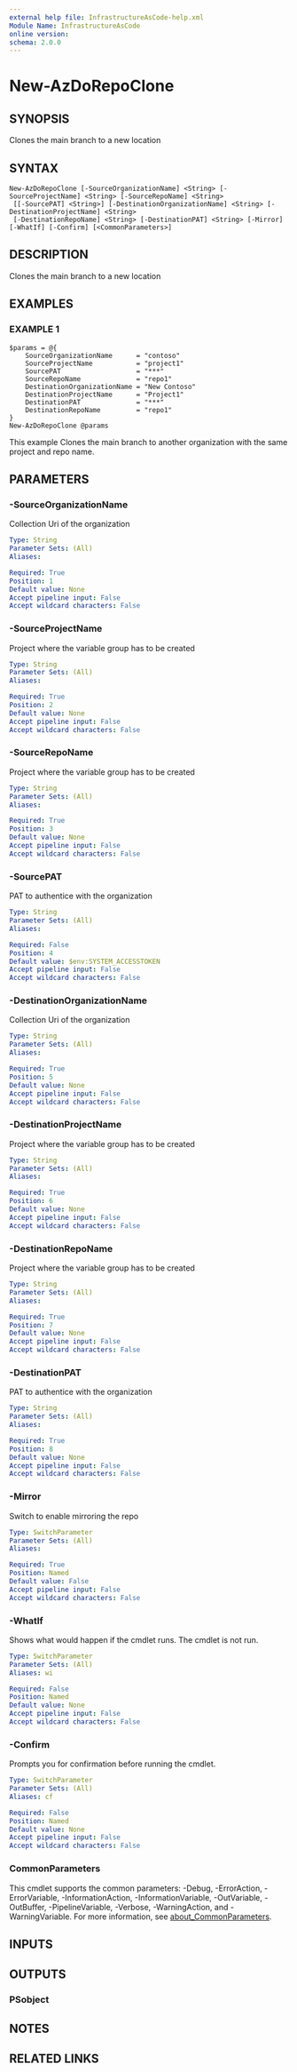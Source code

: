 ```yaml
---
external help file: InfrastructureAsCode-help.xml
Module Name: InfrastructureAsCode
online version:
schema: 2.0.0
---
```


# New-AzDoRepoClone

## SYNOPSIS
Clones the main branch to a new location

## SYNTAX

```
New-AzDoRepoClone [-SourceOrganizationName] <String> [-SourceProjectName] <String> [-SourceRepoName] <String>
 [[-SourcePAT] <String>] [-DestinationOrganizationName] <String> [-DestinationProjectName] <String>
 [-DestinationRepoName] <String> [-DestinationPAT] <String> [-Mirror] [-WhatIf] [-Confirm] [<CommonParameters>]
```

## DESCRIPTION
Clones the main branch to a new location

## EXAMPLES

### EXAMPLE 1
```
$params = @{
    SourceOrganizationName      = "contoso"
    SourceProjectName           = "project1"
    SourcePAT                   = "***"
    SourceRepoName              = "repo1"
    DestinationOrganizationName = "New Contoso"
    DestinationProjectName      = "Project1"
    DestinationPAT              = "***"
    DestinationRepoName         = "repo1"
}
New-AzDoRepoClone @params
```

This example Clones the main branch to another organization with the same project and repo name.

## PARAMETERS

### -SourceOrganizationName
Collection Uri of the organization

```yaml
Type: String
Parameter Sets: (All)
Aliases:

Required: True
Position: 1
Default value: None
Accept pipeline input: False
Accept wildcard characters: False
```

### -SourceProjectName
Project where the variable group has to be created

```yaml
Type: String
Parameter Sets: (All)
Aliases:

Required: True
Position: 2
Default value: None
Accept pipeline input: False
Accept wildcard characters: False
```

### -SourceRepoName
Project where the variable group has to be created

```yaml
Type: String
Parameter Sets: (All)
Aliases:

Required: True
Position: 3
Default value: None
Accept pipeline input: False
Accept wildcard characters: False
```

### -SourcePAT
PAT to authentice with the organization

```yaml
Type: String
Parameter Sets: (All)
Aliases:

Required: False
Position: 4
Default value: $env:SYSTEM_ACCESSTOKEN
Accept pipeline input: False
Accept wildcard characters: False
```

### -DestinationOrganizationName
Collection Uri of the organization

```yaml
Type: String
Parameter Sets: (All)
Aliases:

Required: True
Position: 5
Default value: None
Accept pipeline input: False
Accept wildcard characters: False
```

### -DestinationProjectName
Project where the variable group has to be created

```yaml
Type: String
Parameter Sets: (All)
Aliases:

Required: True
Position: 6
Default value: None
Accept pipeline input: False
Accept wildcard characters: False
```

### -DestinationRepoName
Project where the variable group has to be created

```yaml
Type: String
Parameter Sets: (All)
Aliases:

Required: True
Position: 7
Default value: None
Accept pipeline input: False
Accept wildcard characters: False
```

### -DestinationPAT
PAT to authentice with the organization

```yaml
Type: String
Parameter Sets: (All)
Aliases:

Required: True
Position: 8
Default value: None
Accept pipeline input: False
Accept wildcard characters: False
```

### -Mirror
Switch to enable mirroring the repo

```yaml
Type: SwitchParameter
Parameter Sets: (All)
Aliases:

Required: True
Position: Named
Default value: False
Accept pipeline input: False
Accept wildcard characters: False
```

### -WhatIf
Shows what would happen if the cmdlet runs. The cmdlet is not run.

```yaml
Type: SwitchParameter
Parameter Sets: (All)
Aliases: wi

Required: False
Position: Named
Default value: None
Accept pipeline input: False
Accept wildcard characters: False
```

### -Confirm
Prompts you for confirmation before running the cmdlet.

```yaml
Type: SwitchParameter
Parameter Sets: (All)
Aliases: cf

Required: False
Position: Named
Default value: None
Accept pipeline input: False
Accept wildcard characters: False
```

### CommonParameters
This cmdlet supports the common parameters: -Debug, -ErrorAction, -ErrorVariable, -InformationAction, -InformationVariable, -OutVariable, -OutBuffer, -PipelineVariable, -Verbose, -WarningAction, and -WarningVariable. For more information, see [about_CommonParameters](http://go.microsoft.com/fwlink/?LinkID=113216).

## INPUTS

## OUTPUTS

### PSobject
## NOTES

## RELATED LINKS
